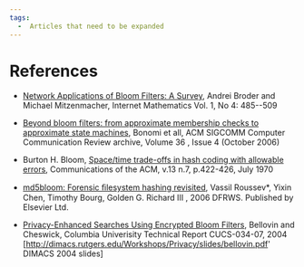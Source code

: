 ```yaml
---
tags:
  -  Articles that need to be expanded
---
```

# References

- [Network Applications of Bloom Filters: A
  Survey](http://www.internetmathematics.org/volumes/1/4/Broder.pdf),
  Andrei Broder and Michael Mitzenmacher, Internet Mathematics Vol. 1,
  No 4: 485--509

<!-- -->

- [Beyond bloom filters: from approximate membership checks to
  approximate state
  machines](http://portal.acm.org/citation.cfm?id=1151659.1159950),
  Bonomi et all, ACM SIGCOMM Computer Communication Review archive,
  Volume 36 , Issue 4 (October 2006)

<!-- -->

- Burton H. Bloom, [Space/time trade-offs in hash coding with allowable
  errors](http://portal.acm.org/citation.cfm?id=362692&dl=GUIDE&coll=GUIDE&CFID=59101912&CFTOKEN=60283506),
  Communications of the ACM, v.13 n.7, p.422-426, July 1970

<!-- -->

- [md5bloom: Forensic ﬁlesystem hashing
  revisited](http://dfrws.org/2006/proceedings/11-Roussev.pdf), Vassil
  Roussev\*, Yixin Chen, Timothy Bourg, Golden G. Richard III , 2006
  DFRWS. Published by Elsevier Ltd.

<!-- -->

- [Privacy-Enhanced Searches Using Encrypted Bloom
  Filters](https://mice.cs.columbia.edu:443/getTechreport.php?techreportID=483),
  Bellovin and Cheswick, Columbia Univerisity Technical Report
  CUCS-034-07, 2004
  \[<http://dimacs.rutgers.edu/Workshops/Privacy/slides/bellovin.pdf>'
  DIMACS 2004 slides\]